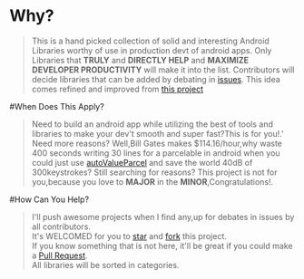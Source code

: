 # Why?
> This is a hand picked collection of solid and interesting Android Libraries worthy of use in production devt of android apps.
> Only Libraries that <b>TRULY</b> and <b>DIRECTLY HELP</b> and <b>MAXIMIZE DEVELOPER PRODUCTIVITY</b> will make it into the list.
> Contributors will decide libraries that can be added by debating in [issues](https://github.com/RbkGh/Android-Libraries-Top-50/issues).
> This idea comes refined and improved from [this project](https://github.com/RbkGh/Android-Libraries-Top-50)

#When Does This Apply?
> Need to build an android app while utilizing the best of tools and libraries to make your dev't smooth and super fast?This is for you!.'
> Need more reasons? Well,Bill Gates makes $114.16/hour,why waste 400 seconds writing 30 lines for a parcelable in android when you could 
 just use [autoValueParcel](https://github.com/rharter/auto-value-parcel) and save the world 40dB of 300keystrokes?
> Still searching for reasons? This project is not for you,because you love to <b>MAJOR</b> in the <b>MINOR</b>,Congratulations!.

#How Can You Help?
> I'll push awesome projects when I find any,up for debates in issues by all contributors.  
> It's WELCOMED for you to [star](https://github.com/RbkGh/Android-Libraries-Top-50/stargazers) and [fork](https://github.com/RbkGh/Android-Libraries-Top-50#fork-destination-box) this project.   
> If you know something that is not here, it'll be great if you could make a [Pull Request](https://github.com/RbkGh/Android-Libraries-Top-50/pulls).  
> All libraries will be sorted in categories.
